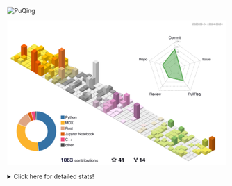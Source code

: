![PuQing](https://user-images.githubusercontent.com/27223114/171565019-9a56fae6-b08b-421f-99db-7e830da42371.png)

![](./profile-3d-contrib/profile-season-animate.svg)

<details>
<summary>Click here for detailed stats!</summary>

<!--START_SECTION:waka-->
![Lines of code](https://img.shields.io/badge/From%20Hello%20World%20I%27ve%20Written-1.5%20million%20lines%20of%20code-blue)

**🐱 My GitHub Data** 

> 📦 403.0 kB Used in GitHub's Storage 
 > 
> 🏆 548 Contributions in the Year 2024
 > 
> 🚫 Not Opted to Hire
 > 
> 📜 56 Public Repositories 
 > 
> 🔑 30 Private Repositories 
 > 
**I'm a Night 🦉** 

```text
🌞 Morning                474 commits         █░░░░░░░░░░░░░░░░░░░░░░░░   05.82 % 
🌆 Daytime                3592 commits        ███████████░░░░░░░░░░░░░░   44.10 % 
🌃 Evening                2013 commits        ██████░░░░░░░░░░░░░░░░░░░   24.71 % 
🌙 Night                  2067 commits        ██████░░░░░░░░░░░░░░░░░░░   25.37 % 
```


📊 **This Week I Spent My Time On** 

```text
💬 Programming Languages: 
Browsing                 11 hrs 43 mins      ██████░░░░░░░░░░░░░░░░░░░   25.31 % 
Python                   10 hrs 2 mins       █████░░░░░░░░░░░░░░░░░░░░   21.68 % 
GitHubing                5 hrs 26 mins       ███░░░░░░░░░░░░░░░░░░░░░░   11.74 % 
Other                    3 hrs 7 mins        ██░░░░░░░░░░░░░░░░░░░░░░░   06.73 % 
Markdown                 2 hrs 41 mins       █░░░░░░░░░░░░░░░░░░░░░░░░   05.81 % 

🔥 Editors: 
Chrome                   22 hrs 35 mins      ████████████░░░░░░░░░░░░░   48.77 % 
VS Code                  19 hrs 15 mins      ██████████░░░░░░░░░░░░░░░   41.57 % 
Obsidian                 2 hrs 38 mins       █░░░░░░░░░░░░░░░░░░░░░░░░   05.71 % 
fish                     1 hr 49 mins        █░░░░░░░░░░░░░░░░░░░░░░░░   03.96 % 

💻 Operating System: 
Mac                      27 hrs 16 mins      ███████████████░░░░░░░░░░   58.87 % 
WSL                      11 hrs 17 mins      ██████░░░░░░░░░░░░░░░░░░░   24.37 % 
Linux                    7 hrs 30 mins       ████░░░░░░░░░░░░░░░░░░░░░   16.23 % 
Windows                  14 mins             ░░░░░░░░░░░░░░░░░░░░░░░░░   00.53 % 
```


<!--END_SECTION:waka-->
</details>
